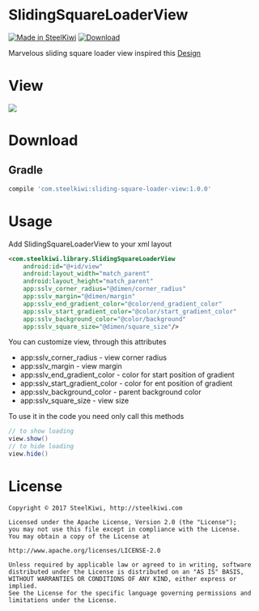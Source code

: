 # SlidingSquareLoaderView

[![Made in SteelKiwi](https://github.com/steelkiwi/SlidingSquareLoaderView/blob/master/assets/made_in_steelkiwi.png)](http://steelkiwi.com/blog/)
[ ![Download](https://api.bintray.com/packages/soulyaroslav/maven/sliding-square-loader-view/images/download.svg) ](https://bintray.com/soulyaroslav/maven/sliding-square-loader-view/_latestVersion)

Marvelous sliding square loader view inspired this [Design](https://site.uplabs.com/posts/slidin-squares-loader)

# View

![](https://github.com/steelkiwi/SlidingSquareLoaderView/blob/master/assets/sliding_square_loader_view.gif)

# Download

## Gradle

```gradle
compile 'com.steelkiwi:sliding-square-loader-view:1.0.0'
```

# Usage

Add SlidingSquareLoaderView to your xml layout

```xml
<com.steelkiwi.library.SlidingSquareLoaderView
    android:id="@+id/view"
    android:layout_width="match_parent"
    android:layout_height="match_parent"
    app:sslv_corner_radius="@dimen/corner_radius"
    app:sslv_margin="@dimen/margin"
    app:sslv_end_gradient_color="@color/end_gradient_color"
    app:sslv_start_gradient_color="@color/start_gradient_color"
    app:sslv_background_color="@color/background"
    app:sslv_square_size="@dimen/square_size"/>
```

You can customize view, through this attributes

* app:sslv_corner_radius - view corner radius
* app:sslv_margin - view margin
* app:sslv_end_gradient_color - color for start position of gradient
* app:sslv_start_gradient_color - color for ent position of gradient
* app:sslv_background_color - parent background color
* app:sslv_square_size - view size

To use it in the code you need only call this methods

```java
// to show loading
view.show()
// to hide loading
view.hide()
```

# License

```
Copyright © 2017 SteelKiwi, http://steelkiwi.com

Licensed under the Apache License, Version 2.0 (the "License");
you may not use this file except in compliance with the License.
You may obtain a copy of the License at

http://www.apache.org/licenses/LICENSE-2.0

Unless required by applicable law or agreed to in writing, software
distributed under the License is distributed on an "AS IS" BASIS,
WITHOUT WARRANTIES OR CONDITIONS OF ANY KIND, either express or implied.
See the License for the specific language governing permissions and
limitations under the License.
```